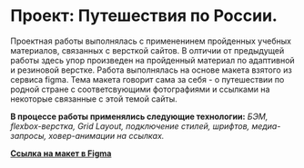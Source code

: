 # Проект: Путешествия по России.

Проектная работы выполнялась с примененинем пройденных учебных материалов, связанных с версткой сайтов. В олтичии от предыдущей работы здесь упор произведен на пройденный материал по адаптивной и резиновой верстке.
Работа выполнялась на основе макета взятого из сервиса figma. Тема макета говорит сама за себя - о путешествии по родной стране с соответсвующими фотографиями и ссылками на некоторые связанные с этой темой сайты.

**В процессе работы применялись следующие технологии:** *БЭМ, flexbox-верстка, Grid Layout, подключение стилей, шрифтов, медиа-запросы, ховер-анимации на ссылках.*

**[Ссылка на макет в Figma](https://sibisov-artem.github.io/russian-travel/)**
